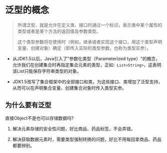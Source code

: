 # 泛型的概念

> 所谓泛型，就是允许在定义类、接口时通过一个标识，表示类中某个属性的类型或者是某个方法的返回值及参数类型。
>
> 这个类型参数将在使用时（例如，继承或者实现这个接口，用这个类型声明变量、创建对象）确定（即传入实际的类型参数，也称为类型实参）。

- 从JDK1.5以后，Java引入了"参数化类型（Parameterized type）"的概念，允许我们在创建集合时再指定集合元素的类型，正如∶` List<String>`，这表明该List只能保存字符串类型的对象。

- JDK1.5改写了集合框架中的全部接口和类，为这些接口、类增加了泛型支持，从而可以在声明集合变量、创建集合对象时传入类型实参。



## 为什么要有泛型

直接Object不是也可以存储数据吗?

1. 解决元素存储的安全性问题，好比商品、药品标签，不会弄错。

2. 解决获取数据元素时，需要类型强制转换的问题，好比不用每回拿商品、药品都要辨别。

